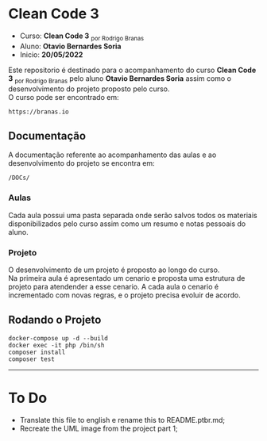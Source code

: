 # Clean Code 3

- Curso: **Clean Code 3** <sub>por Rodrigo Branas</sub>
- Aluno: **Otavio Bernardes Soria**
- Inicio: **20/05/2022**

Este repositorio é destinado para o acompanhamento do curso **Clean Code 3** <sub>por Rodrigo Branas</sub> pelo aluno **Otavio Bernardes Soria** assim como o desenvolvimento do projeto proposto pelo curso.  
O curso pode ser encontrado em:  
```
https://branas.io
```  


## Documentação
A documentação referente ao acompanhamento das aulas e ao desenvolvimento do projeto se encontra em:  
```
/DOCs/
```

### Aulas
Cada aula possui uma pasta separada onde serão salvos todos os materiais disponibilizados pelo curso assim como um resumo e notas pessoais do aluno.

### Projeto
O desenvolvimento de um projeto é proposto ao longo do curso.  
Na primeira aula é apresentado um cenario e proposta uma estrutura de projeto para atendender a esse cenario.
A cada aula o cenario é incrementado com novas regras, e o projeto precisa evoluir de acordo.  


## Rodando o Projeto
```
docker-compose up -d --build
docker exec -it php /bin/sh
composer install
composer test
```


---


# To Do
- Translate this file to english e rename this to README.ptbr.md;
- Recreate the UML image from the project part 1;
